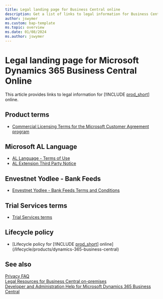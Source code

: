 ```yaml
---
title: Legal landing page for Business Central online
description: Get a list of links to legal information for Business Central, including the online service terms for Business Central online. 
author: jswymer
ms.custom: bap-template
ms.topic: overview
ms.date: 01/08/2024
ms.author: jswymer
---
```


# Legal landing page for Microsoft Dynamics 365 Business Central Online

This article provides links to legal information for [!INCLUDE [prod_short](../includes/prod_short.md)] online.  

## Product terms

- [Commercial Licensing Terms for the Microsoft Customer Agreement program](https://www.microsoft.com/licensing/terms/productoffering/MicrosoftDynamics365Services/MCA)

## Microsoft AL Language

- [AL Language - Terms of Use](https://go.microsoft.com/fwlink/?linkid=2147711)
- [AL Extension Third Party Notice](https://go.microsoft.com/fwlink/?linkid=2147610)

## Envestnet Yodlee - Bank Feeds

- [Envestnet Yodlee - Bank Feeds Terms and Conditions](https://go.microsoft.com/fwlink/?linkid=2147413)

## Trial Services terms

- [Trial Services terms](/dynamics365/legal/slt-dynamics365-viraltrial#2)

<!--## Teams integration-->

## Lifecycle policy

- [Lifecycle policy for [!INCLUDE [prod_short](../includes/prod_short.md)] online](/lifecycle/products/dynamics-365-business-central)
<!--- links-->

## See also

[Privacy FAQ](../security/PrivacyFAQ.md)  
[Legal Resources for Business Central on-premises](legal-onpremises.md)  
[Developer and Administration Help for Microsoft Dynamics 365 Business Central](../index.md)  
